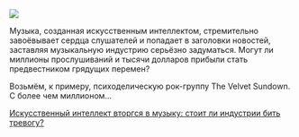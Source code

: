<!--2025-07-18 13:39:17-->
<div class="yb">
  <div class="rss habr"><img src="https://habrastorage.org/getpro/habr/upload_files/06f/c91/39d/06fc9139d1b17f60cb039b0432a8b1ee.png" /><p>Музыка, созданная искусственным интеллектом, стремительно завоёвывает сердца слушателей и попадает в заголовки новостей, заставляя музыкальную индустрию серьёзно задуматься. Могут ли миллионы прослушиваний и тысячи долларов прибыли стать предвестником грядущих перемен?</p><p>Возьмём, к примеру, психоделическую рок-группу The Velvet Sundown. С более чем миллионом... <p class="titl"><a href="https://habr.com/ru/companies/finam_broker/news/928992/?utm_source=habrahabr&utm_medium=rss&utm_campaign=928992">Искусственный интеллект вторгся в музыку: стоит ли индустрии бить тревогу?</a></p></div>
</div>
